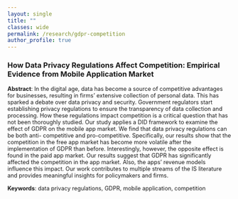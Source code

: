 ```yaml
---
layout: single
title: ""
classes: wide
permalink: /research/gdpr-competition
author_profile: true
---
```


### How Data Privacy Regulations Affect Competition: Empirical Evidence from Mobile Application Market

<span style="font-size:0.9em;">**Abstract**: In the digital age, data has become a source of competitive advantages for businesses, resulting in firms’ extensive collection of personal data. This has sparked a debate over data privacy and security. Government regulators start establishing privacy regulations to ensure the transparency of data collection and processing. How these regulations impact competition is a critical question that has not been thoroughly studied. Our study applies a DID framework to examine the effect of GDPR on the mobile app market. We find that data privacy regulations can be both anti- competitive and pro-competitive. Specifically, our results show that the competition in the free app market has become more volatile after the implementation of GDPR than before. Interestingly, however, the opposite effect is found in the paid app market. Our results suggest that GDPR has significantly affected the competition in the app market. Also, the apps’ revenue models influence this impact. Our work contributes to multiple streams of the IS literature and provides meaningful insights for policymakers and firms. </span>

<span style="font-size:0.9em;">**Keywords**: data privacy regulations, GDPR, mobile application, competition </span>

